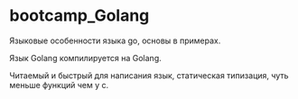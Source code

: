 # bootcamp_Golang
Языковые особенности языка go, основы в примерах.

Язык Golang компилируется на Golang.

Читаемый и быстрый для написания язык, статическая типизация, чуть меньше функций чем у с.
